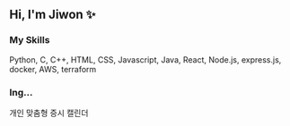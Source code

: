## Hi, I'm Jiwon ✨

### My  Skills
Python, C, C++, HTML, CSS, Javascript, Java, React, Node.js, express.js, docker, AWS, terraform

### Ing...
개인 맞춤형 증시 캘린더


<!--
**jeonjionly/jeonjionly** is a ✨ _special_ ✨ repository because its `README.md` (this file) appears on your GitHub profile.

Here are some ideas to get you started:

- 🔭 I’m currently working on ...
- 🌱 I’m currently learning ...
- 👯 I’m looking to collaborate on ...
- 🤔 I’m looking for help with ...
- 💬 Ask me about ...
- 📫 How to reach me: ...
- 😄 Pronouns: ...
- ⚡ Fun fact: ...
-->

